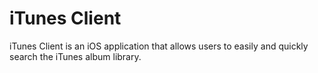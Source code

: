 # iTunes Client

iTunes Client is an iOS application that allows users to easily and quickly search the iTunes album library.
